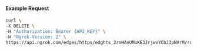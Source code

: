 <!-- Code generated for API Clients. DO NOT EDIT. -->
#### Example Request
```bash
curl \
-X DELETE \
-H "Authorization: Bearer {API_KEY}" \
-H "Ngrok-Version: 2" \
https://api.ngrok.com/edges/https/edghts_2rmHAvUMuKE3JrjwvYCbJ3pNVrM/routes/edghtsrt_2rmHAruz7XqRgYSqCkqKr9TFDdX/saml
